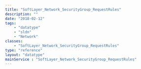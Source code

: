 ```yaml
---
title: "SoftLayer_Network_SecurityGroup_RequestRules"
description: ""
date: "2018-02-12"
tags:
    - "datatype"
    - "sldn"
    - "Network"
classes:
    - "SoftLayer_Network_SecurityGroup_RequestRules"
type: "reference"
layout: "datatype"
mainService : "SoftLayer_Network_SecurityGroup_RequestRules"
---
```

